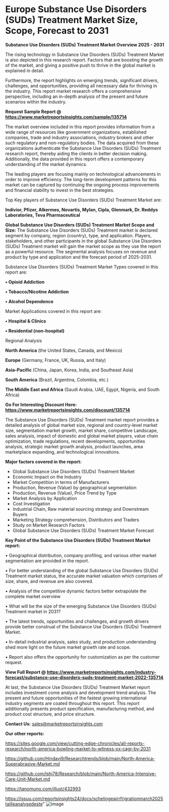 # Europe Substance Use Disorders (SUDs) Treatment Market Size, Scope, Forecast to 2031

<Strong> Substance Use Disorders (SUDs) Treatment Market Overview 2025 - 2031</strong>

The rising technology in Substance Use Disorders (SUDs) Treatment Market is also depicted in this research report. Factors that are boosting the growth of the market, and giving a positive push to thrive in the global market is explained in detail.

Furthermore, the report highlights on emerging trends, significant drivers, challenges, and opportunities, providing all necessary data for thriving in the industry. This report market research offers a comprehensive perspective, including an in-depth analysis of the present and future scenarios within the industry.

<strong>Request Sample Report @ <a href=https://www.marketreportsinsights.com/sample/135714>https://www.marketreportsinsights.com/sample/135714</a></strong>

The market overview included in this report provides information from a wide range of resources like government organizations, established companies, trade and industry associations, industry brokers and other such regulatory and non-regulatory bodies. The data acquired from these organizations authenticate the Substance Use Disorders (SUDs) Treatment research report, thereby aiding the clients in better decision making. Additionally, the data provided in this report offers a contemporary understanding of the market dynamics.

The leading players are focusing mainly on technological advancements in order to improve efficiency. The long-term development patterns for this market can be captured by continuing the ongoing process improvements and financial stability to invest in the best strategies.

Top Key players of Substance Use Disorders (SUDs) Treatment Market are:

<strong>Indivior, Pfizer, Alkermes, Novartis, Mylan, Cipla, Glenmark, Dr. Reddys Laboratories, Teva Pharmaceutical</strong>

<strong><b>Global Substance Use Disorders (SUDs) Treatment Market Scope and Size:</b></strong>
The Substance Use Disorders (SUDs) Treatment market is declared segment by company, region (country), type, and application. Players, stakeholders, and other participants in the global Substance Use Disorders (SUDs) Treatment market will gain the market scope as they use the report as a powerful resource. The segmental analysis focuses on revenue and product by type and application and the forecast period of 2025-2031.

Substance Use Disorders (SUDs) Treatment Market Types covered in this report are:

<strong>• Opioid Addiction

• Tobacco/Nicotine Addiction

• Alcohol Dependence</strong>

Market Applications covered in this report are:

<strong>• Hospital & Clinics

• Residential (non-hospital)</strong> 

Regional Analysis

<strong>North America</strong> (the United States, Canada, and Mexico)

<strong>Europe</strong> (Germany, France, UK, Russia, and Italy)

<strong>Asia-Pacific</strong> (China, Japan, Korea, India, and Southeast Asia)

<strong>South America</strong> (Brazil, Argentina, Colombia, etc.)

<strong>The Middle East and Africa</strong> (Saudi Arabia, UAE, Egypt, Nigeria, and South Africa)

<strong>Go For Interesting Discount Here: <a href=https://www.marketreportsinsights.com/discount/135714>https://www.marketreportsinsights.com/discount/135714</a></strong>

The Substance Use Disorders (SUDs) Treatment market report provides a detailed analysis of global market size, regional and country-level market size, segmentation market growth, market share, competitive Landscape, sales analysis, impact of domestic and global market players, value chain optimization, trade regulations, recent developments, opportunities analysis, strategic market growth analysis, product launches, area marketplace expanding, and technological innovations.

<strong><b>Major factors covered in the report:</b></strong>
<ul>
  <li>Global Substance Use Disorders (SUDs) Treatment Market </li>
  <li>Economic Impact on the Industry</li>
  <li>Market Competition in terms of Manufacturers</li>
  <li>Production, Revenue (Value) by geographical segmentation</li>
  <li>Production, Revenue (Value), Price Trend by Type</li>
  <li>Market Analysis by Application</li>
  <li>Cost Investigation</li>
  <li>Industrial Chain, Raw material sourcing strategy and Downstream Buyers</li>
  <li>Marketing Strategy comprehension, Distributors and Traders</li>
  <li>Study on Market Research Factors</li>
  <li>Global Substance Use Disorders (SUDs) Treatment Market Forecast</li>
</ul>

<strong><b>Key Point of the Substance Use Disorders (SUDs) Treatment Market report:</b></strong>

• Geographical distribution, company profiling, and various other market segmentation are provided in the report.

• For better understanding of the global Substance Use Disorders (SUDs) Treatment market status, the accurate market valuation which comprises of size, share, and revenue are also covered.

• Analysis of the competitive dynamic factors better extrapolate the complete market overview

• What will be the size of the emerging Substance Use Disorders (SUDs) Treatment market in 2031?

• The latest trends, opportunities and challenges, and growth drivers provide better construal of the Substance Use Disorders (SUDs) Treatment Market.

• In-detail industrial analysis, sales study, and production understanding shed more light on the future market growth rate and scope.

• Report also offers the opportunity for customization as per the customer request.

<strong><b>View Full Report @ <a href=https://www.marketreportsinsights.com/industry-forecast/substance-use-disorders-suds-treatment-market-2022-135714>https://www.marketreportsinsights.com/industry-forecast/substance-use-disorders-suds-treatment-market-2022-135714</a></b></strong>


At last, the Substance Use Disorders (SUDs) Treatment Market report includes investment come analysis and development trend analysis. The present and future opportunities of the fastest growing international industry segments are coated throughout this report. This report additionally presents product specification, manufacturing method, and product cost structure, and price structure.

<strong>Contact Us:</strong>
sales@marketreportsinsights.com

<strong>Our other reports:</strong>

<a href=https://sites.google.com/view/cutting-edge-chronicles/all-reports-research/north-america-bowling-market-to-witness-xx-cagr-by-2031>https://sites.google.com/view/cutting-edge-chronicles/all-reports-research/north-america-bowling-market-to-witness-xx-cagr-by-2031</a>

<a href=https://github.com/Hindavi9/Researchtrends/blob/main/North-America-Superabrasive-Market.md>https://github.com/Hindavi9/Researchtrends/blob/main/North-America-Superabrasive-Market.md</a>

<a href=https://github.com/Ishi78/Research/blob/main/North-America-Intensive-Care-Unit-Market.md>https://github.com/Ishi78/Research/blob/main/North-America-Intensive-Care-Unit-Market.md</a>

<a href=https://tanomuno.com/illust/432993>https://tanomuno.com/illust/432993</a>

<a href=https://issuu.com/reportsinsights24/docs/schelingeairrfrigrationmarch2025tailleanalysedeste>https://issuu.com/reportsinsights24/docs/schelingeairrfrigrationmarch2025tailleanalysedeste</a>"
![image](https://github.com/user-attachments/assets/2f841ae2-aa3a-4a4c-a484-f4befd7db0a0)
